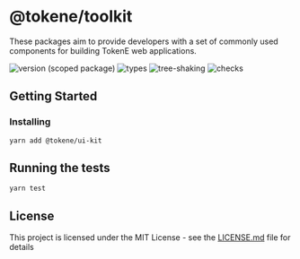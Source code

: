 # @tokene/toolkit
These packages aim to provide developers with a set of commonly used components for building TokenE web applications.

![version (scoped package)](https://badgen.net/npm/v/@tokene/ui-kit)
![types](https://badgen.net/npm/types/@tokene/ui-kit)
![tree-shaking](https://badgen.net/bundlephobia/tree-shaking/@tokene/ui-kit)
![checks](https://badgen.net/github/checks/dl-tokene/webkit/main)

## Getting Started

### Installing

```
yarn add @tokene/ui-kit
```

## Running the tests

```
yarn test
```

## License

This project is licensed under the MIT License - see the [LICENSE.md](../../LICENSE) file for details
